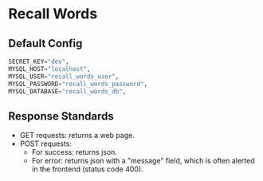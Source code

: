 # Recall Words

## Default Config

```python
SECRET_KEY="dev",
MYSQL_HOST="localhost",
MYSQL_USER="recall_words_user",
MYSQL_PASSWORD="recall_words_password",
MYSQL_DATABASE="recall_words_db",
```

## Response Standards

-   GET requests: returns a web page.
-   POST requests:
    -   For success: returns json.
    -   For error: returns json with a "message" field, which is often alerted in the frontend (status code 400).
